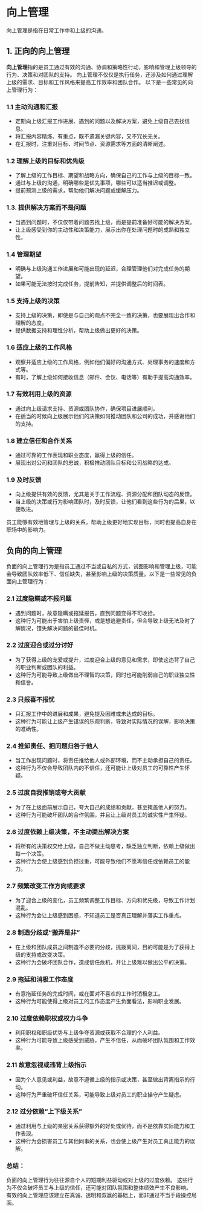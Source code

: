 # 向上管理

向上管理是指在日常工作中和上级的沟通。

## 1. 正向的向上管理
**向上管理**指的是员工通过有效的沟通、协调和策略性行动，影响和管理上级领导的行为、决策和对团队的支持。
向上管理不仅仅是执行任务，还涉及如何通过理解上级的需求、目标和工作风格来提高工作效率和团队合作。
以下是一些常见的向上管理行为：

### 1.1 **主动沟通和汇报**
   - 定期向上级汇报工作进展、遇到的问题以及解决方案，避免上级自己去找信息。
   - 将汇报内容精炼、有重点，既不遗漏关键内容，又不冗长无关。
   - 在汇报时，注重对目标、时间节点、资源需求等方面的清晰阐述。

### 1.2 **理解上级的目标和优先级**
   - 了解上级的工作目标、期望和战略方向，确保自己的工作与上级的目标一致。
   - 通过与上级的沟通，明确哪些是优先事项，哪些可以适当推迟或调整。
   - 提前预测上级的需求，帮助他们解决问题或缓解压力。

### 1.3. **提供解决方案而不是问题**
   - 当遇到问题时，不仅仅带着问题去找上级，而是提前准备好可能的解决方案。
   - 让上级感受到你的主动性和决策能力，展示出你在处理问题时的成熟和独立性。

### 1.4 **管理期望**
   - 明确与上级沟通工作进展和可能出现的延迟，合理管理他们对完成任务的期望。
   - 如果可能无法按时完成任务，提前告知，并提供调整后的时间表。

### 1.5 **支持上级的决策**
   - 支持上级的决策，即使是与自己的观点不完全一致的决策，也要展现出合作和理解的态度。
   - 提供数据支持和理性分析，帮助上级做出更好的决策。

### 1.6 **适应上级的工作风格**
   - 观察并适应上级的工作风格，例如他们偏好的沟通方式、处理事务的速度和方式等。
   - 有时，了解上级如何接收信息（邮件、会议、电话等）有助于提高沟通效率。

### 1.7 **有效利用上级的资源**
   - 通过向上级请求支持、资源或团队协作，确保项目进展顺利。
   - 在适当的时候向上级展示他们的决策如何推动团队和公司的成功，并感谢他们的支持。

### 1.8 **建立信任和合作关系**
   - 通过可靠的工作表现和职业态度，赢得上级的信任。
   - 展现出对公司和团队的忠诚，积极推动团队目标和公司战略的达成。

### 1.9 **及时反馈**
   - 向上级提供有效的反馈，尤其是关于工作流程、资源分配和团队动态的反馈。
   - 当上级的决策或行为影响团队时，及时反馈，让他们看到这些行为的后果，以便改进。

员工能够有效地管理与上级的关系，帮助上级更好地实现目标，同时也提高自身在职场中的影响力。

## 负向的向上管理 
负面的向上管理行为是指员工通过不当或自私的方式，试图影响和管理上级，可能会导致团队效率低下、信任缺失，甚至影响上级的决策质量。以下是一些常见的负面向上管理行为：

### 2.1 **过度隐瞒或不报问题**
   - 遇到问题时，故意隐瞒或拖延报告，直到问题变得不可收拾。
   - 这种行为可能出于害怕上级责怪，或是想逃避责任，但会导致上级无法及时了解情况，错失解决问题的最佳时机。

### 2.2 **过度迎合或过分讨好**
   - 为了获得上级的宠爱或提升，过度迎合上级的意见和需求，即使这违背了自己的职业判断或团队的利益。
   - 这种行为可能导致上级做出不理智的决策，同时也可能削弱自己的职业独立性和信誉。

### 2.3 **只报喜不报忧**
   - 只汇报工作中的进展和成果，避免提及困难或未达成的目标。
   - 这种行为可能让上级产生错误的乐观判断，导致对实际情况的误解，影响决策的准确性。

### 2.4 **推卸责任、把问题归咎于他人**
   - 当工作出现问题时，将责任推给他人或外部环境，而不主动承担自己的责任。
   - 这种行为不仅会导致团队内的不信任，还可能让上级对员工的可靠性产生怀疑。

### 2.5 **过度自我推销或夸大贡献**
   - 为了在上级面前展示自己，夸大自己的成绩和贡献，甚至掩盖他人的努力。
   - 这种行为可能破坏团队的合作氛围，并且让上级对员工的诚实性产生怀疑。

### 2.6 **过度依赖上级决策，不主动提出解决方案**
   - 将所有的决策权交给上级，自己不做主动思考，缺乏独立判断，依赖上级做出每一个决策。
   - 这种行为会使上级感到负担过重，可能导致他们不愿再信任或依赖员工的能力。

### 2.7 **频繁改变工作方向或要求**
   - 为了迎合上级的变化，员工频繁调整工作目标、方向和优先级，导致工作计划混乱。
   - 这种行为会让上级感到困惑，不知道员工是否真正理解并落实工作重点。

### 2.8 **制造分歧或“搬弄是非”**
   - 在上级和团队成员之间制造不必要的分歧，挑拨离间，目的可能是为了获得上级的支持或改变决策。
   - 这种行为会破坏团队合作，造成信任危机，并让上级难以做出公平的决策。

### 2.9 **拖延和消极工作态度**
   - 有意拖延任务的完成时间，或在面对不喜欢的工作时消极怠工。
   - 这种行为可能使得上级对员工的工作态度产生负面看法，影响职业发展。

### 2.10 **过度依赖职权或权力斗争**
   - 利用职权和职级优势与上级争夺资源或获取不合理的个人利益。
   - 这种行为可能导致上级感受到威胁，产生不信任，从而破坏团队氛围和工作效率。

### 2.11 **故意忽视或违背上级指示**
   - 因为个人意见或利益，故意不遵循上级的指示或决策，甚至做出背离指示的行动。
   - 这种行为严重破坏信任关系，可能导致上级对员工的职业操守产生疑虑。

### 2.12 **过分依赖“上下级关系”**
   - 通过利用与上级的亲密关系获得额外的好处或优待，而不是依靠实际能力和工作表现。
   - 这种行为会损害员工与其他同事的关系，也会使上级产生对员工真正能力的误解。

### 总结：
负面的向上管理行为往往源自个人的短期利益驱动或对上级的过度依赖。
这些行为不仅会破坏员工与上级的信任，还可能对团队氛围和整体绩效产生不良影响。
有效的向上管理应该建立在真诚、透明和双赢的基础上，而非通过不当手段操控局面。

